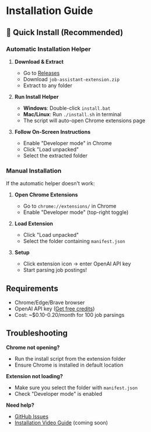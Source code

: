 # Installation Guide

## 🚀 Quick Install (Recommended)

### Automatic Installation Helper

1. **Download & Extract**
   - Go to [Releases](https://github.com/RayStx/job-application-assistant/releases)
   - Download `job-assistant-extension.zip`
   - Extract to any folder

2. **Run Install Helper**
   - **Windows**: Double-click `install.bat`
   - **Mac/Linux**: Run `./install.sh` in terminal
   - The script will auto-open Chrome extensions page

3. **Follow On-Screen Instructions**
   - Enable "Developer mode" in Chrome
   - Click "Load unpacked"
   - Select the extracted folder

### Manual Installation

If the automatic helper doesn't work:

1. **Open Chrome Extensions**
   - Go to `chrome://extensions/` in Chrome
   - Enable "Developer mode" (top-right toggle)

2. **Load Extension**
   - Click "Load unpacked"
   - Select the folder containing `manifest.json`

3. **Setup**
   - Click extension icon → enter OpenAI API key
   - Start parsing job postings!

## Requirements

- Chrome/Edge/Brave browser
- OpenAI API key ([Get free credits](https://platform.openai.com/api-keys))
- Cost: ~$0.10-0.20/month for 100 job parsings

## Troubleshooting

**Chrome not opening?**
- Run the install script from the extension folder
- Ensure Chrome is installed in default location

**Extension not loading?**
- Make sure you select the folder with `manifest.json`
- Check "Developer mode" is enabled

**Need help?**
- [GitHub Issues](https://github.com/RayStx/job-application-assistant/issues)
- [Installation Video Guide](https://github.com/RayStx/job-application-assistant/wiki) (coming soon)